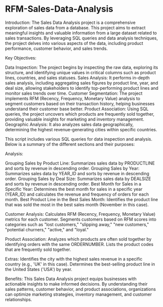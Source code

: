 # RFM-Sales-Data-Analysis

Introduction: 
The Sales Data Analysis project is a comprehensive exploration of sales data from a database. This project aims to extract meaningful insights and valuable information from a large dataset related to sales transactions. By leveraging SQL queries and data analysis techniques, the project delves into various aspects of the data, including product performance, customer behavior, and sales trends.

Key Objectives:

Data Inspection: The project begins by inspecting the raw data, exploring its structure, and identifying unique values in critical columns such as product lines, countries, and sales statuses.
Sales Analysis: It performs in-depth sales analysis, including aggregating sales figures by product line, year, and deal size, allowing stakeholders to identify top-performing product lines and monitor sales trends over time.
Customer Segmentation: The project implements RFM (Recency, Frequency, Monetary Value) analysis to segment customers based on their transaction history, helping businesses understand their customer base better.
Product Association: Using SQL queries, the project uncovers which products are frequently sold together, providing valuable insights for marketing and inventory management.
Geographic Analysis: It also analyzes sales data geographically, determining the highest revenue-generating cities within specific countries.

This script includes various SQL queries for data inspection and analysis. Below is a summary of the different sections and their purposes:

Analysis:

Grouping Sales by Product Line: Summarizes sales data by PRODUCTLINE and sorts by revenue in descending order.
Grouping Sales by Year: Summarizes sales data by YEAR_ID and sorts by revenue in descending order.
Grouping Sales by Deal Size: Summarizes sales data by DEALSIZE and sorts by revenue in descending order.
Best Month for Sales in a Specific Year: Determines the best month for sales in a specific year (YEAR_ID) and calculates the revenue and frequency of orders for each month.
Best Product Line in the Best Sales Month: Identifies the product line that was sold the most in the best sales month (November in this case).

Customer Analysis:
Calculates RFM (Recency, Frequency, Monetary Value) metrics for each customer.
Segments customers based on RFM scores into categories such as "lost customers," "slipping away," "new customers," "potential churners," "active," and "loyal."

Product Association:
Analyzes which products are often sold together by identifying orders with the same ORDERNUMBER.
Lists the product codes that are frequently sold together.

Extras:
Identifies the city with the highest sales revenue in a specific country (e.g., 'UK' in this case).
Determines the best-selling product line in the United States ('USA') by year.


Benefits:
This Sales Data Analysis project equips businesses with actionable insights to make informed decisions. By understanding their sales patterns, customer behavior, and product associations, organizations can optimize marketing strategies, inventory management, and customer relationships.
